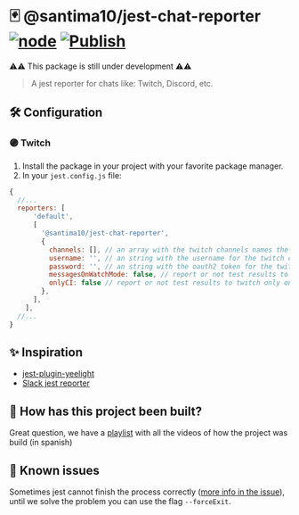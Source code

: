 # 🃏 @santima10/jest-chat-reporter [![node](https://github.com/SantiMA10/jest-chat-reporter/actions/workflows/node.yml/badge.svg)](https://github.com/SantiMA10/jest-chat-reporter/actions/workflows/node.yml) [![Publish](https://github.com/SantiMA10/jest-chat-reporter/actions/workflows/publish.yml/badge.svg)](https://github.com/SantiMA10/jest-chat-reporter/actions/workflows/publish.yml)

⚠️⚠️ This package is still under development ⚠️⚠️

> A jest reporter for chats like: Twitch, Discord, etc.

## 🛠 Configuration

### 🟣 Twitch

1. Install the package in your project with your favorite package manager.
2. In your `jest.config.js` file:

  ```js
  {
    //...
    reporters: [
        'default',
        [
          '@santima10/jest-chat-reporter',
          {
            channels: [], // an array with the twitch channels names the report is going to send messages
            username: '', // an string with the username for the twitch chat
            password: '', // an string with the oauth2 token for the twitch chat
            messagesOnWatchMode: false, // report or not test results to twitch in watch mode (default false)
            onlyCI: false // report or not test results to twitch only on CI environments (default false)
          },
        ],
      ],
    //...
  }
  ```

## ✨ Inspiration

- [jest-plugin-yeelight](https://github.com/heedrox/jest-plugin-yeelight)
- [Slack jest reporter](https://github.com/BrunoScheufler/blog-code-examples/tree/master/custom-jest-reporter)

## 👀 How has this project been built?

Great question, we have a [playlist](https://www.youtube.com/watch?v=qe7IE8qdo6U&list=PLokEg24KkXH06UsAYxBZkOJ1YJsBKLRlk) with all the videos of how the project was build (in spanish)

## 🐛 Known issues

Sometimes jest cannot finish the process correctly ([more info in the issue](https://github.com/SantiMA10/jest-chat-reporter/issues/4)), until we solve the problem you can use the flag `--forceExit`.
